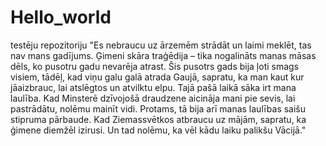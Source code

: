 # Hello_world
testēju repozitoriju
"Es nebraucu uz ārzemēm strādāt un laimi meklēt, tas nav mans gadījums. Ģimeni skāra traģēdija – tika nogalināts manas māsas dēls, ko pusotru gadu nevarēja atrast. Šis pusotrs gads bija ļoti smags visiem, tādēļ, kad viņu galu galā atrada Gaujā, sapratu, ka man kaut kur jāaizbrauc, lai atslēgtos un atvilktu elpu. Tajā pašā laikā sāka irt mana laulība. Kad Minsterē dzīvojošā draudzene aicināja mani pie sevis, lai pastrādātu, nolēmu mainīt vidi. Protams, tā bija arī manas laulības saišu stipruma pārbaude. Kad Ziemassvētkos atbraucu uz mājām, sapratu, ka ģimene diemžēl izirusi. Un tad nolēmu, ka vēl kādu laiku palikšu Vācijā."

